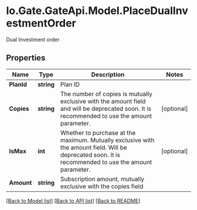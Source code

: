 
# Io.Gate.GateApi.Model.PlaceDualInvestmentOrder

Dual Investment order

## Properties

Name | Type | Description | Notes
------------ | ------------- | ------------- | -------------
**PlanId** | **string** | Plan ID | 
**Copies** | **string** | The number of copies is mutually exclusive with the amount field and will be deprecated soon. It is recommended to use the amount parameter. | [optional] 
**IsMax** | **int** | Whether to purchase at the maximum. Mutually exclusive with the amount field. Will be deprecated soon. It is recommended to use the amount parameter. | [optional] 
**Amount** | **string** | Subscription amount, mutually exclusive with the copies field | 

[[Back to Model list]](../README.md#documentation-for-models)
[[Back to API list]](../README.md#documentation-for-api-endpoints)
[[Back to README]](../README.md)
